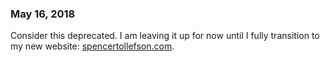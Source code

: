 ### May 16, 2018
Consider this deprecated. I am leaving it up for now until I fully transition to my new website: [spencertollefson.com](http://spencertollefson.com).
